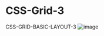 # CSS-Grid-3
CSS-GRID-BASIC-LAYOUT-3
![image](https://user-images.githubusercontent.com/43956936/121259801-d3e91800-c8b0-11eb-8464-e2aec151127c.png)
